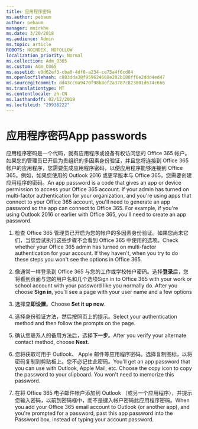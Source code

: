 ```yaml
---
title: 应用程序密码
ms.author: pebaum
author: pebaum
manager: mnirkhe
ms.date: 3/20/2018
ms.audience: Admin
ms.topic: article
ROBOTS: NOINDEX, NOFOLLOW
localization_priority: Normal
ms.collection: Adm_O365
ms.custom: Adm_O365
ms.assetid: e0d62ef3-cba0-4df8-a234-ce75a4f6cd84
ms.openlocfilehash: c883dda38f959624668e202b188ff6e2ddd4ed47
ms.sourcegitcommit: dd43cc0a9470f98b8ef2a3787c823801d674c666
ms.translationtype: MT
ms.contentlocale: zh-CN
ms.lasthandoff: 02/12/2019
ms.locfileid: "29938222"
---
```

# <a name="app-passwords"></a><span data-ttu-id="9afc7-102">应用程序密码</span><span class="sxs-lookup"><span data-stu-id="9afc7-102">App passwords</span></span>

<span data-ttu-id="9afc7-p101">应用程序密码是一个代码，就有应用程序或设备有权访问您的 Office 365 帐户。如果您的管理员已开启为贵组织的多因素身份验证，并且您将连接到 Office 365 帐户的应用程序，您需要生成应用程序密码，以便应用程序能够连接到 Office 365。例如，如果您使用的 Outlook 2016 或更早版本与 Office 365，您需要创建应用程序的密码。</span><span class="sxs-lookup"><span data-stu-id="9afc7-p101">An app password is a code that gives an app or device permission to access your Office 365 account. If your admin has turned on multi-factor authentication for your organization, and you're using apps that connect to your Office 365 account, you'll need to generate an app password so the app can connect to Office 365. For example, if you're using Outlook 2016 or earlier with Office 365, you'll need to create an app password.</span></span>
  
1. <span data-ttu-id="9afc7-p102">检查 Office 365 管理员已开启为您的帐户的多因素身份验证。如果您尚未它们，当您尝试执行这些步骤不会看到 Office 365 中使用的选项。</span><span class="sxs-lookup"><span data-stu-id="9afc7-p102">Check whether your Office 365 admin has turned on multi-factor authentication for your account. If they haven't, when you try to do these steps you won't see the options in Office 365.</span></span>
    
2. <span data-ttu-id="9afc7-p103">像通常一样登录到 Office 365 与您的工作或学校帐户密码。选择**登录**后，您将看到页面与您的用户名和几个选项</span><span class="sxs-lookup"><span data-stu-id="9afc7-p103">Sign in to Office 365 with your work or school account with your password like you normally do. After you choose **Sign in**, you'll see a page with your user name and a few options</span></span> 
    
3. <span data-ttu-id="9afc7-110">选择**立即设置**。</span><span class="sxs-lookup"><span data-stu-id="9afc7-110">Choose **Set it up now**.</span></span> 
    
4. <span data-ttu-id="9afc7-111">选择身份验证方法，然后按照页上的提示。</span><span class="sxs-lookup"><span data-stu-id="9afc7-111">Select your authentication method and then follow the prompts on the page.</span></span>
    
5. <span data-ttu-id="9afc7-112">确认您联系人的备用方法后，选择**下一步**。</span><span class="sxs-lookup"><span data-stu-id="9afc7-112">After you verify your alternate contact method, choose **Next**.</span></span> 
    
6. <span data-ttu-id="9afc7-p104">您将获取可用于 Outlook、 Apple 邮件等应用程序密码。选择复制图标，以将密码复制到剪贴板上。您不必记住此密码。</span><span class="sxs-lookup"><span data-stu-id="9afc7-p104">You'll get an app password that you can use with Outlook, Apple Mail, etc. Choose the copy icon to copy the password to your clipboard. You won't need to memorize this password.</span></span> 
    
7. <span data-ttu-id="9afc7-115">在将 Office 365 电子邮件帐户添加到 Outlook （或另一个应用程序），并提示您输入密码，以前到密码框中，而不是键入帐户密码此应用程序密码。</span><span class="sxs-lookup"><span data-stu-id="9afc7-115">When you add your Office 365 email account to Outlook (or another app), and you're prompted for a password, past this app password into the Password box, instead of typing your account password.</span></span> 
    

